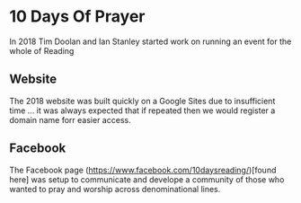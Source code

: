 # 10 Days Of Prayer
In 2018  Tim Doolan and Ian Stanley started work on running an event for the whole of Reading

## Website
The 2018 website was built quickly on a Google Sites due to insufficient time ... it was always expected that if repeated then we would register a domain name forr easier access.

## Facebook
The Facebook page (https://www.facebook.com/10daysreading/)[found here] was setup to communicate and develope a community of those who wanted to pray and worship across denominational lines.